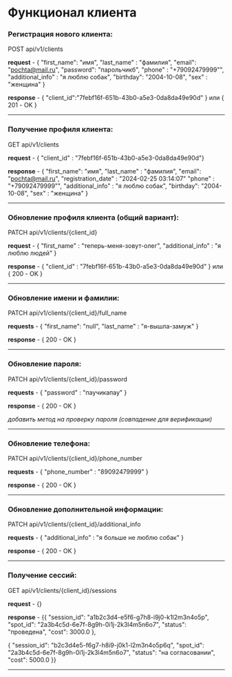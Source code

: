﻿# Функционал клиента

### Регистрация нового клиента:

POST api/v1/clients

**request** - {
"first_name": "имя", 
"last_name" : "фамилия", 
"email": "pochta@mail.ru",
"password": "парольчикб",
"phone" : "+79092479999"",
"additional_info" : "я люблю собак",
"birthday": "2004-10-08",
"sex" : "женщина"
}

**response** - { "client_id":"7febf16f-651b-43b0-a5e3-0da8da49e90d" } или { 201 - OK }

---

### Получение профиля клиента:

GET api/v1/clients

**request** - { "client_id" : "7febf16f-651b-43b0-a5e3-0da8da49e90d"}

**response** - { 
"first_name": "имя",
"last_name" : "фамилия",
"email": "pochta@mail.ru",
"registration_date" : "2024-02-25 03:14:07"
"phone" : "+79092479999"",
"additional_info" : "я люблю собак",
"birthday": "2004-10-08",
"sex" : "женщина"
}

---

### Обновление профиля клиента (общий вариант):

PATCH api/v1/clients/{client_id}

**request** - {
"first_name" : "теперь-меня-зовут-олег",
"additional_info" : "я люблю людей"
}

**response** - { "client_id" : "7febf16f-651b-43b0-a5e3-0da8da49e90d" } или { 200 - OK }

---

### Обновление имени и фамилии:

PATCH api/v1/clients/{client_id}/full_name

**requests** - {
"first_name": "null",
"last_name" : "я-вышла-замуж"
}

**response** - { 200 - OK }

---

### Обновление пароля:

PATCH api/v1/clients/{client_id}/password

**requests** - {
"password" : "паучикапау"
}

**response** - { 200 - OK }

_добавить метод на проверку пароля (совпадение для верификации)_

---

### Обновление телефона:

PATCH api/v1/clients/{client_id}/phone_number

**requests** - {
"phone_number" : "89092479999"
}

**response** - { 200 - OK }

---

### Обновление дополнительной информации:

PATCH api/v1/clients/{client_id}/additional_info

**requests** - {
"additional_info" : "я больше не люблю собак"
}

**response** - { 200 - OK }

---

### Получение сессий:

GET api/v1/clients/{client_id}/sessions

**request** - {}

**response** - {{
"session_id": "a1b2c3d4-e5f6-g7h8-i9j0-k1l2m3n4o5p",
"spot_id": "2a3b4c5d-6e7f-8g9h-0i1j-2k3l4m5n6o7",
"status": "проведена",
"cost": 3000.0
},

{
"session_id": "b2c3d4e5-f6g7-h8i9-j0k1-l2m3n4o5p6q",
"spot_id": "2a3b4c5d-6e7f-8g9h-0i1j-2k3l4m5n6o7",
"status": "на согласовании",
"cost": 5000.0
}}

---



